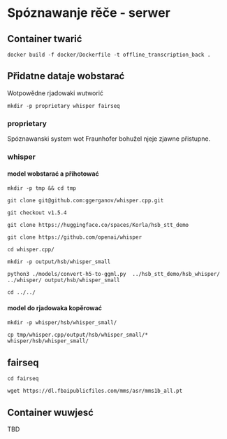 # Spóznawanje rěče - serwer

## Container twarić

```code
docker build -f docker/Dockerfile -t offline_transcription_back .
```

## Přidatne dataje wobstarać

Wotpowědne rjadowaki wutworić

```code
mkdir -p proprietary whisper fairseq
```

### proprietary

Spóznawanski system wot Fraunhofer bohužel njeje zjawne přistupne.

### whisper

#### model wobstarać a přihotować

```code
mkdir -p tmp && cd tmp

git clone git@github.com:ggerganov/whisper.cpp.git

git checkout v1.5.4

git clone https://huggingface.co/spaces/Korla/hsb_stt_demo

git clone https://github.com/openai/whisper

cd whisper.cpp/

mkdir -p output/hsb/whisper_small

python3 ./models/convert-h5-to-ggml.py  ../hsb_stt_demo/hsb_whisper/ ../whisper/ output/hsb/whisper_small

cd ../../
```

#### model do rjadowaka kopěrować

```code
mkdir -p whisper/hsb/whisper_small/

cp tmp/whisper.cpp/output/hsb/whisper_small/* whisper/hsb/whisper_small/
```

## fairseq

```code
cd fairseq

wget https://dl.fbaipublicfiles.com/mms/asr/mms1b_all.pt
```

## Container wuwjesć

TBD

